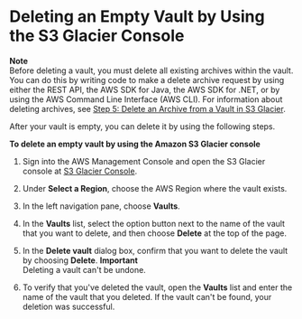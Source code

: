 # Deleting an Empty Vault by Using the S3 Glacier Console<a name="deleting-vaults-console"></a>

**Note**  
Before deleting a vault, you must delete all existing archives within the vault\. You can do this by writing code to make a delete archive request by using either the REST API, the AWS SDK for Java, the AWS SDK for \.NET, or by using the AWS Command Line Interface \(AWS CLI\)\. For information about deleting archives, see [Step 5: Delete an Archive from a Vault in S3 Glacier](getting-started-delete-archive.md)\.

After your vault is empty, you can delete it by using the following steps\.

**To delete an empty vault by using the Amazon S3 Glacier console**

1. Sign into the AWS Management Console and open the S3 Glacier console at [S3 Glacier Console](https://console.aws.amazon.com/glacier/)\.

1. Under **Select a Region**, choose the AWS Region where the vault exists\.

1. In the left navigation pane, choose **Vaults**\.

1. In the **Vaults** list, select the option button next to the name of the vault that you want to delete, and then choose **Delete** at the top of the page\.

1. In the **Delete vault** dialog box, confirm that you want to delete the vault by choosing **Delete**\. 
**Important**  
Deleting a vault can't be undone\.

1. To verify that you've deleted the vault, open the **Vaults** list and enter the name of the vault that you deleted\. If the vault can't be found, your deletion was successful\. 